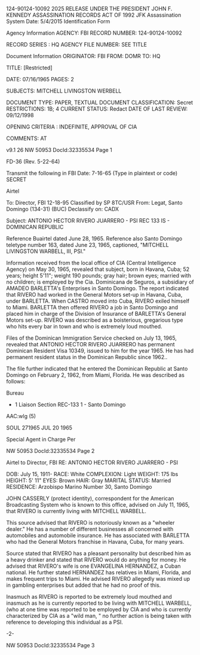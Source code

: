 124-90124-10092 2025 RELEASE UNDER THE PRESIDENT JOHN F. KENNEDY ASSASSINATION RECORDS ACT OF 1992
JFK Assassination System Date: 5/4/2015
Identification Form

Agency Information
AGENCY: FBI
RECORD NUMBER: 124-90124-10092

RECORD SERIES : HQ
AGENCY FILE NUMBER: SEE TITLE

Document Information
ORIGINATOR: FBI
FROM: DOMR
TO: HQ

TITLE: [Restricted]

DATE: 07/16/1965
PAGES: 2

SUBJECTS: MITCHELL LIVINGSTON WERBELL

DOCUMENT TYPE: PAPER, TEXTUAL DOCUMENT
CLASSIFICATION: Secret
RESTRICTIONS: 1B; 4
CURRENT STATUS: Redact
DATE OF LAST REVIEW: 09/12/1998

OPENING CRITERIA : INDEFINITE, APPROVAL OF CIA

COMMENTS: AT

v9.1 26
NW 50953 DocId:32335534 Page 1

FD-36 (Rev. 5-22-64)

Transmit the following in FBI Date: 7-16-65
(Type in plaintext or code)
SECRET

Airtel

To: Director, FBI 12-18-95
Classified by SP 8TC/USR
From: Legat, Santo Domingo (134-31) (BUC) Declassify on: CADX

Subject: ANTONIO HECTOR RIVERO JUARRERO - PSI REC 133
IS - DOMINICAN REPUBLIC

Reference Buairtel dated June 28, 1965. Reference
also Santo Domingo teletype number 163, dated June 23, 1965,
captioned, "MITCHELL LIVINGSTON WARBELL, III, PSI."

Information received from the local office of CIA
(Central Intelligence Agency) on May 30, 1965, revealed that
subject, born in Havana, Cuba; 52 years; height 5'11"; weight
190 pounds; gray hair; brown eyes; married with no children;
is employed by the Cia. Dominicana de Seguros, a subsidiary of
AMADEO BARLETTA's Enterprises in Santo Domingo. The report
indicated that RIVERO had worked in the General Motors set-up
in Havana, Cuba, under BARLETTA. When CASTRO moved into Cuba,
RIVERO exiled himself to Miami. BARLETTA then offered RIVERO
a job in Santo Domingo and placed him in charge of the Division
of Insurance of BARLETTA's General Motors set-up. RIVERO was
described as a boisterious, gregarious type who hits every
bar in town and who is extremely loud mouthed.

Files of the Dominican Immigration Service checked
on July 13, 1965, revealed that ANTONIO HECTOR RIVERO JUARRERO
has permanent Dominican Resident Visa 10349, issued to him for
the year 1965. He has had permanent resident status in the
Dominican Republic since 1962..

The file further indicated that he entered the
Dominican Republic at Santo Domingo on February 2, 1962, from
Miami, Florida. He was described as follows:

Bureau
- 1 Liaison Section REC-133
1 - Santo Domingo

AAC:wlg (5)

SOUL 271965 JUL 20 1965

Special Agent in Charge Per

NW 50953 DocId:32335534 Page 2

Airtel to Director, FBI
RE: ANTONIO HECTOR RIVERO JUARRERO - PSI

DOB: July 15, 1911-
RACE: White
COMPLEXION: Light
WEIGHT: 175 lbs
HEIGHT: 5' 11"
EYES: Brown
HAIR: Gray
MARITAL STATUS: Married
RESIDENCE: Arzobispo Marino Number 30,
Santo Domingo

JOHN CASSERLY (protect identity), correspondent for
the American Broadcasting System who is known to this office,
advised on July 11, 1965, that RIVERO is currently living
with MITCHELL WARBELL.

This source advised that RIVERO is notoriously known
as a "wheeler dealer." He has a number of different businesses
all concerned with automobiles and automobile insurance. He has
associated with BARLETTA who had the General Motors franchise
in Havana, Cuba, for many years.

Source stated that RIVERO has a pleasant personality
but described him as a heavy drinker and stated that RIVERO
would do anything for money. He advised that RIVERO's wife is
one EVANGELINA HERNANDEZ, a Cuban national. He further stated
HERNANDEZ has relatives in Miami, Florida, and makes frequent
trips to Miami. He advised RIVERO allegedly was mixed up in
gambling enterprises but added that he had no proof of this.

Inasmuch as RIVERO is reported to be extremely loud
mouthed and inasmuch as he is currently reported to be living with
MITCHELL WARBELL, (who at one time was reported to be employed by
CIA and who is currently characterized by CIA as a "wild man, "
no further action is being taken with reference to developing
this individual as a PSI.

-2-

NW 50953 DocId:32335534 Page 3
